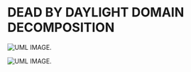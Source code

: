 # DEAD BY DAYLIGHT DOMAIN DECOMPOSITION
![UML IMAGE.](https://img.plantuml.biz/plantuml/dpng/pLRBRjim4BphAmZaeZoK3p0A8q6J80PQ88XTzCoAgvIDH0eafKGeykzTlcJAbj3S4XyCQ7Uud9cbbhhIXYhJDNMMbJNLcjnjlsT_CuA_Wc3EW2Ohee0oAUg1tF3IS2ce6hxiXXOko6PhCMk_eEoK0c5SQ1LIBkF-piarOowMFyEm8hv0J-jk19y6u4vHeRdTQITpWpYFZkaVBRDLJhEtBEF2WAfe2Q442UpFoHPCr-QLRb00gegBR-q2J-EeNa2ySXC1k4CmPiSRK6DnP6QVlygchS6gXHwLasjdJwgvbvnPAWwU1xLLBQbnnNtjUw2r-UtslAU2rQ38s0HNE4QJLjmcyG15hGd0TZ8XukrOaBonfj3IvDeeBfuSDVeB7p16ZZWIRbKtkBy-SbqAP_2C8Iw7riwaJYOgLyVQJhos0qdEsqUe04zT6PtBbqj5jJt78q_hfHCIqpCd9QOEx1jNp9uSxzpWZO9N0u9DxToRruDIdC4Iip4_GstC7N3RhvcIyzmsua-dW7rARZS0xK_PYV-pAuYnhnSIyczfSaO-WBPy4Uzmj51GsaB3Wv9F2hGEO-5ZoMz41QLv3_tFPFbaNam6v_x2MhZ6_C2x2DDedUfuf5p3E1735BNNvJUkqHUCvjFLUv1ibp786iqWHN4sC_UpLCeInZdkajDN94bC6-aslBnSnpivxQSDJ_pBhh3d-4Nm3m00)

![UML IMAGE.](https://shared.cloudflare.steamstatic.com/store_item_assets/steam/apps/381210/capsule_616x353.jpg?t=1744310903) 
